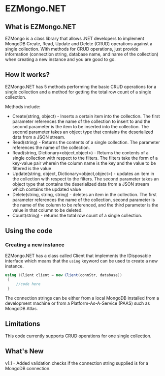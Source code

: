 # EZMongo.NET
## What is EZMongo.NET
EZMongo is a class library that allows .NET developers to implement MongoDB Create, Read, Update and Delete (CRUD) operations against a single collection. 
With methods for CRUD operations, just provide information (connection string, database name, and name of the collection) when creating a new instance and you are good to go.

## How it works?
EZMongo.NET has 5 methods performing the basic CRUD operations for a single collection and a method for getting the total row count of a single collection.

Methods include:


* Create(string, object) - Inserts a certain item into the collection. The first parameter references the name of the collection to insert to and the second parameter is the item to be inserted into the collection. 
The second parameter takes an object type that contains the deserialized data from a JSON stream.
* Read(string) - Returns the contents of a single collection. The parameter references the name of the collection.
* Read(string, Dictionary<object,object>) - Returns the contents of a single collection with respect to the filters. 
The filters take the form of a key-value pair wherein the column name is the key and the value to be filtered is the value
* Update(string, object, Dictionary<object,object>) - updates an item in the collection with respect to the filters. The second parameter  takes an object type that contains the deserialized data from a JSON stream which contains the updated value
* Delete(string, string, string) - deletes an item in the collection. The first parameter references the name of the collection, second parameter is the name of the column to be referenced, and the third parameter is the value in that column to be deleted.
* Count(string) - returns the total row count of a single collection.


## Using the code

### Creating a new instance
EZMongo.NET has a class called Client that implements the IDisposable interface which means that the `using` keyword can be used to create a new instance.

```cs
using (Client client = new Client(connStr, database))
 {
     //code here
 }
 ```
 The connection strings can be either from a local MongoDB installed from a development machine or from a Platform-As-A-Service (PAAS) such as MongoDB Atlas.
 
 ## Limitations
 This code currently supports CRUD operations for one single collection.
 
  ## What's New
  v1.1 - Added validation checks if the connection string supplied is for a MongoDB connection.
 
